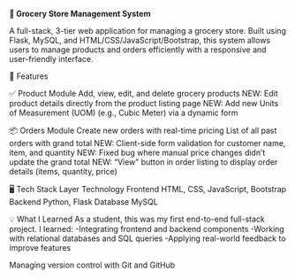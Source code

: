 **🛒 Grocery Store Management System**

A full-stack, 3-tier web application for managing a grocery store. Built using Flask, MySQL, and HTML/CSS/JavaScript/Bootstrap, this system allows users to manage products and orders efficiently with a responsive and user-friendly interface.

📌 Features

✅ Product Module
Add, view, edit, and delete grocery products
NEW: Edit product details directly from the product listing page
NEW: Add new Units of Measurement (UOM) (e.g., Cubic Meter) via a dynamic form

📦 Orders Module
Create new orders with real-time pricing
List of all past orders with grand total
NEW: Client-side form validation for customer name, item, and quantity
NEW: Fixed bug where manual price changes didn’t update the grand total
NEW: “View” button in order listing to display order details (items, quantity, price)


🖥️ Tech Stack
Layer	Technology
Frontend	HTML, CSS, JavaScript, Bootstrap
Backend	Python, Flask
Database	MySQL


💡 What I Learned
As a student, this was my first end-to-end full-stack project. I learned:
-Integrating frontend and backend components
-Working with relational databases and SQL queries
-Applying real-world feedback to improve features

Managing version control with Git and GitHub

